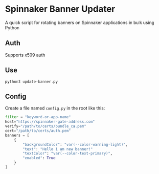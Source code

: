 # Spinnaker Banner Updater

A quick script for rotating banners on Spinnaker applications in bulk using Python

## Auth

Supports x509 auth

## Use

`python3 update-banner.py`

## Config

Create a file named `config.py` in the root like this:

```python
filter = "keyword-or-app-name"
host="https://spinnaker-gate-address.com"
verify="/path/to/certs/bundle_ca.pem"
cert="/path/to/certs/auth.pem"
banners = [
    {
        "backgroundColor": "var(--color-warning-light)", 
        "text": "Hello i am new banner!"
        "textColor": "var(--color-text-primary)", 
        "enabled": True
    } 
]
```